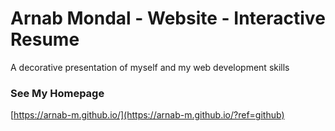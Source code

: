 Arnab Mondal - Website - Interactive Resume
==============================================

A decorative presentation of myself and my web development skills

### See My Homepage

[https://arnab-m.github.io/](https://arnab-m.github.io/?ref=github)
